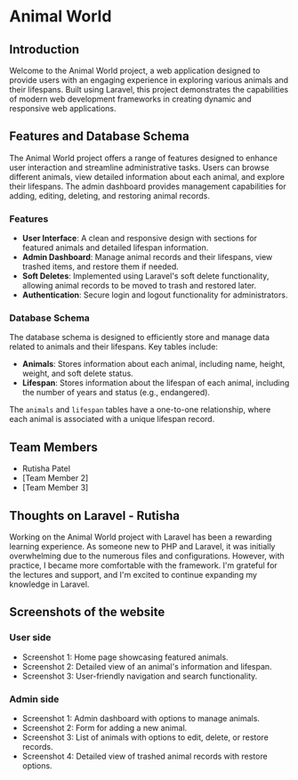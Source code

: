 # Animal World

## Introduction

Welcome to the Animal World project, a web application designed to provide users with an engaging experience in exploring various animals and their lifespans. Built using Laravel, this project demonstrates the capabilities of modern web development frameworks in creating dynamic and responsive web applications.

## Features and Database Schema

The Animal World project offers a range of features designed to enhance user interaction and streamline administrative tasks. Users can browse different animals, view detailed information about each animal, and explore their lifespans. The admin dashboard provides management capabilities for adding, editing, deleting, and restoring animal records.

### Features

- **User Interface**: A clean and responsive design with sections for featured animals and detailed lifespan information.
- **Admin Dashboard**: Manage animal records and their lifespans, view trashed items, and restore them if needed.
- **Soft Deletes**: Implemented using Laravel's soft delete functionality, allowing animal records to be moved to trash and restored later.
- **Authentication**: Secure login and logout functionality for administrators.

### Database Schema

The database schema is designed to efficiently store and manage data related to animals and their lifespans. Key tables include:

- **Animals**: Stores information about each animal, including name, height, weight, and soft delete status.
- **Lifespan**: Stores information about the lifespan of each animal, including the number of years and status (e.g., endangered).

The `animals` and `lifespan` tables have a one-to-one relationship, where each animal is associated with a unique lifespan record.

## Team Members

- Rutisha Patel
- [Team Member 2]
- [Team Member 3]

## Thoughts on Laravel - Rutisha

Working on the Animal World project with Laravel has been a rewarding learning experience. As someone new to PHP and Laravel, it was initially overwhelming due to the numerous files and configurations. However, with practice, I became more comfortable with the framework. I'm grateful for the lectures and support, and I'm excited to continue expanding my knowledge in Laravel.

## Screenshots of the website

### User side

- Screenshot 1: Home page showcasing featured animals.
- Screenshot 2: Detailed view of an animal's information and lifespan.
- Screenshot 3: User-friendly navigation and search functionality.

### Admin side

- Screenshot 1: Admin dashboard with options to manage animals.
- Screenshot 2: Form for adding a new animal.
- Screenshot 3: List of animals with options to edit, delete, or restore records.
- Screenshot 4: Detailed view of trashed animal records with restore options.

